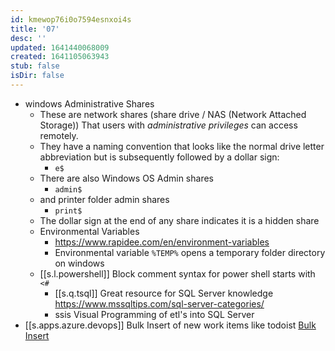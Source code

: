 ```yaml
---
id: kmewop76i0o7594esnxoi4s
title: '07'
desc: ''
updated: 1641440068009
created: 1641105063943
stub: false
isDir: false
---
```


- windows Administrative Shares
  - These are network shares (share drive / NAS (Network Attached Storage)) That users with _administrative privileges_ can access remotely.
  - They have a naming convention that looks like the normal drive letter abbreviation but is subsequently followed by a dollar sign:
    - `e$`
  - There are also Windows OS Admin shares
    - `admin$`
  - and printer folder admin shares
    - `print$`
  - The dollar sign at the end of any share indicates it is a hidden share
  - Environmental Variables
    - <https://www.rapidee.com/en/environment-variables>
    - Environmental variable `%TEMP%` opens a temporary folder directory on windows
  -  [[s.l.powershell]] Block comment syntax for power shell starts with `<#`
      -  [[s.q.tsql]] Great resource for SQL Server knowledge <https://www.mssqltips.com/sql-server-categories/>
    	- ssis Visual Programming of etl's into SQL Server
- [[s.apps.azure.devops]] Bulk Insert of new work items like todoist [Bulk Insert](https://docs.microsoft.com/en-us/azure/devops/boards/queries/import-work-items-from-csv?view=azure-devops)

